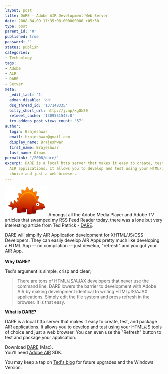 ```yaml
---
layout: post
title: DARE - Adobe AIR Development Web Server
date: 2008-04-09 17:35:08.000000000 +05:30
type: post
parent_id: '0'
published: true
password: ''
status: publish
categories:
- Technology
tags:
- Adobe
- AIR
- DARE
- Server
meta:
  _edit_last: '1'
  adman_disable: 'on'
  dsq_thread_id: '137148335'
  bitly_short_url: http://j.mp/kgOkS0
  retweet_cache: '1309551545:0'
  trx_addons_post_views_count: '57'
author:
  login: Brajeshwar
  email: brajeshwar@gmail.com
  display_name: Brajeshwar
  first_name: Brajeshwar
  last_name: Oinam
permalink: "/2008/dare/"
excerpt: DARE is a local http server that makes it easy to create, test, and package
  AIR applications. It allows you to develop and test using your HTML/JS tools of
  choice and just a web browser.
---
```

<p><img src="/static/2008/04/dare.png" alt="DARE" style="border: 0 none;" />Amongst all the Adobe Media Player and Adobe TV articles that swamped my RSS Feed Reader today, there was a lone but very interesting article from Ted Patrick - <a href="http://www.onflex.org/DARE/">DARE</a>.</p>
<p>DARE will simplify AIR Application development for XHTML/JS/CSS Developers. They can easily develop AIR Apps pretty much like developing a HTML App -- no compilation -- just develop, "refresh" and you got your AIR App.<br />
<!--more--><br />
<strong>Why DARE?</strong></p>
<p>Ted's argument is simple, crisp and clear;</p>
<blockquote>
<p>There are tons of HTML/JS/AJAX developers that never use the command line. DARE lowers the barrier to development with Adobe AIR by making development identical to writing HTML/JS/AJAX applications. Simply edit the file system and press refresh in the browser. It is that easy.</p></blockquote>
<p><strong>What is DARE?</strong></p>
<p>DARE is a local http server that makes it easy to create, test, and package AIR applications. It allows you to develop and test using your HTML/JS tools of choice and just a web browser. You can even use the "Refresh" button to test and package your application.</p>
<p>Download <a href="http://www.onflex.org/DARE/">DARE</a> (Mac).<br />
You'll need <a href="http://www.adobe.com/go/air/">Adobe AIR</a> SDK.</p>
<p>You may keep a tap on <a href="http://www.onflex.org/ted/">Ted's blog</a> for future upgrades and the Windows Version.</p>
